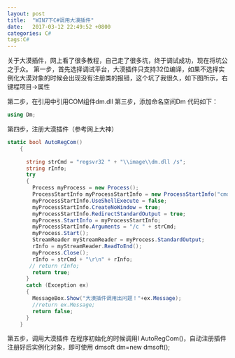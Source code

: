 ```yaml
---
layout: post
title:  "WIN7下C#调用大漠插件"
date:   2017-03-12 22:49:52 +0800
categories: C#
tags:C#
---
```

关于大漠插件，网上看了很多教程，自己走了很多坑，终于调试成功，现在将坑公之于众。
第一步，首先选择调试平台，大漠插件只支持32位编译，如果不选择实例化大漠对象的时候会出现没有注册类的报错，这个坑了我很久，如下图所示，右键程项目->属性

第二步，在引用中引用COM组件dm.dll
第三步，添加命名空间Dm
代码如下：
```C#
using Dm;
```
第四步，注册大漠插件（参考网上大神）
```C#
static bool AutoRegCom()
    {
    
      string strCmd = "regsvr32 " + "\\image\\dm.dll /s";
      string rInfo;
      try
      {
        Process myProcess = new Process();
        ProcessStartInfo myProcessStartInfo = new ProcessStartInfo("cmd.exe");
        myProcessStartInfo.UseShellExecute = false;
        myProcessStartInfo.CreateNoWindow = true;
        myProcessStartInfo.RedirectStandardOutput = true;
        myProcess.StartInfo = myProcessStartInfo;
        myProcessStartInfo.Arguments = "/c " + strCmd;
        myProcess.Start();
        StreamReader myStreamReader = myProcess.StandardOutput;
        rInfo = myStreamReader.ReadToEnd();
        myProcess.Close();
        rInfo = strCmd + "\r\n" + rInfo;
       // return rInfo;
        return true;
      }
      catch (Exception ex)
      {
        MessageBox.Show("大漠插件调用出问题！"+ex.Message);
        //return ex.Message;
        return false;
      }
    }
```
第五步，调用大漠插件
在程序初始化的时候调用l AutoRegCom()，自动注册插件
注册好后实例化对象，即可使用
dmsoft dm=new dmsoft();